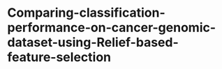 # Comparing-classification-performance-on-cancer-genomic-dataset-using-Relief-based-feature-selection
